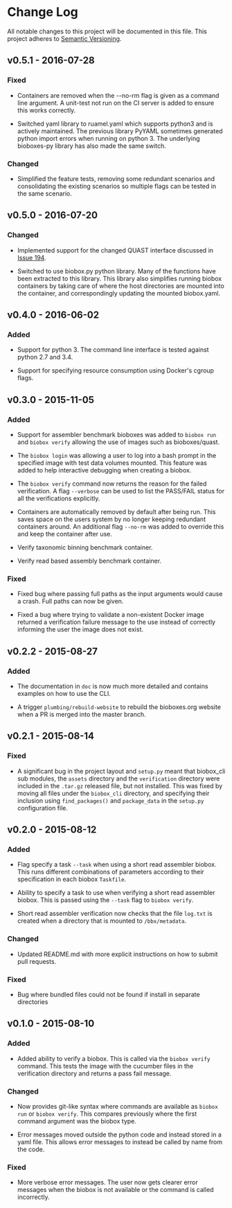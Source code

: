 # Change Log

All notable changes to this project will be documented in this file. This
project adheres to [Semantic Versioning](http://semver.org/).

## v0.5.1 - 2016-07-28

### Fixed

  * Containers are removed when the --no-rm flag is given as a command line
    argument. A unit-test not run on the CI server is added to ensure this
    works correctly.

  * Switched yaml library to ruamel.yaml which supports python3 and is actively
    maintained. The previous library PyYAML sometimes generated python import
    errors when running on python 3. The underlying bioboxes-py library has
    also made the same switch.

### Changed

  * Simplified the feature tests, removing some redundant scenarios and
    consolidating the existing scenarios so multiple flags can be tested in the
    same scenario.

## v0.5.0 - 2016-07-20

### Changed

  * Implemented support for the changed QUAST interface discussed in [Issue
    194][194].

  * Switched to use biobox.py python library. Many of the functions have been
    extracted to this library. This library also simplifies running biobox
    containers by taking care of where the host directories are mounted into
    the container, and correspondingly updating the mounted biobox.yaml.

[194]: https://github.com/bioboxes/rfc/issues/194

## v0.4.0 - 2016-06-02

### Added

  * Support for python 3. The command line interface is tested against python
    2.7 and 3.4.

  * Support for specifying resource consumption using Docker's cgroup flags.

## v0.3.0 - 2015-11-05

### Added

  * Support for assembler benchmark bioboxes was added to `biobox run` and
    `biobox verify` allowing the use of images such as bioboxes/quast.

  * The `biobox login` was allowing a user to log into a bash prompt in the
    specified image with test data volumes mounted. This feature was added to
    help interactive debugging when creating a biobox.

  * The `biobox verify` command now returns the reason for the failed
    verification. A flag `--verbose` can be used to list the PASS/FAIL status
    for all the verifications explicitly.

  * Containers are automatically removed by default after being run. This saves
    space on the users system by no longer keeping redundant containers around.
    An additional flag `--no-rm` was added to override this and keep
    the container after use.

  * Verify taxonomic binning benchmark container.

  * Verify read based assembly benchmark container.

### Fixed

  * Fixed bug where passing full paths as the input arguments would cause a
    crash. Full paths can now be given.

  * Fixed a bug where trying to validate a non-existent Docker image returned a
    verification failure message to the use instead of correctly informing the
    user the image does not exist.

## v0.2.2 - 2015-08-27

### Added

  * The documentation in `doc` is now much more detailed and contains examples
    on how to use the CLI.

  * A trigger `plumbing/rebuild-website` to rebuild the bioboxes.org website
    when a PR is merged into the master branch.

## v0.2.1 - 2015-08-14

### Fixed

  * A significant bug in the project layout and `setup.py` meant that
    biobox_cli sub modules, the `assets` directory and the `verification`
    directory were included in the `.tar.gz` released file, but not installed.
    This was fixed by moving all files under the `biobox_cli` directory, and
    specifying their inclusion using `find_packages()` and `package_data` in
    the `setup.py` configuration file.

## v0.2.0 - 2015-08-12

### Added

  * Flag specify a task `--task` when using a short read assembler biobox. This
    runs different combinations of parameters according to their specification
    in each biobox `Taskfile`.

  * Ability to specify a task to use when verifying a short read assembler
    biobox. This is passed using the `--task` flag to `biobox verify`.

  * Short read assembler verification now checks that the file `log.txt` is
    created when a directory that is mounted to `/bbx/metadata`.

### Changed

  * Updated README.md with more explicit instructions on how to submit pull
    requests.

### Fixed

  * Bug where bundled files could not be found if install in separate
    directories

## v0.1.0 - 2015-08-10

### Added

  * Added ability to verify a biobox. This is called via the `biobox verify`
    command. This tests the image with the cucumber files in the verification
    directory and returns a pass fail message.

### Changed

  * Now provides git-like syntax where commands are available as `biobox run`
    or `biobox verify`. This compares previously where the first command
    argument was the biobox type.

  * Error messages moved outside the python code and instead stored in a yaml
    file. This allows error messages to instead be called by name from the
    code.

### Fixed

  * More verbose error messages. The user now gets clearer error messages when
    the biobox is not available or the command is called incorrectly.
